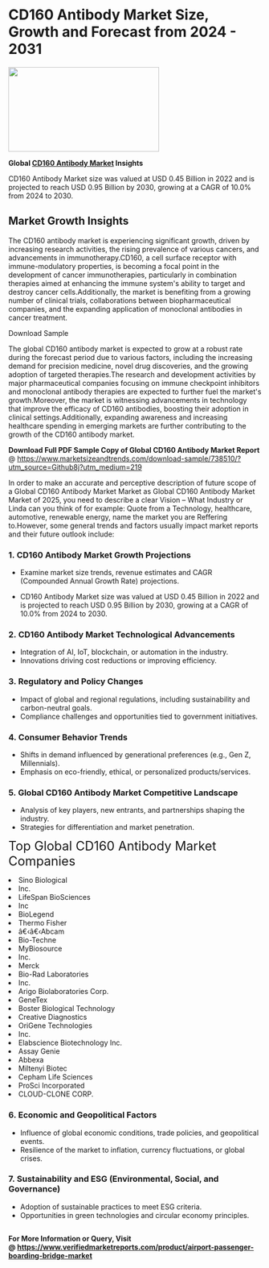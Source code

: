 <H1>CD160 Antibody Market Size, Growth and Forecast from 2024 - 2031</H1><img class="aligncenter size-medium wp-image-584254" src="https://thirdeyenews.in/wp-content/uploads/2024/09/Global-Market-Research-300x168.jpeg" alt="" width="300" height="168" /><p><strong>Global&nbsp;<a href="https://www.marketsizeandtrends.com/download-sample/738510/?utm_source=Github8j?utm_medium=219">CD160 Antibody Market</a> Insights</strong></p><p>CD160 Antibody Market size was valued at USD 0.45 Billion in 2022 and is projected to reach USD 0.95 Billion by 2030, growing at a CAGR of 10.0% from 2024 to 2030.</p><p><h2>Market Growth Insights</h2> <p>The CD160 antibody market is experiencing significant growth, driven by increasing research activities, the rising prevalence of various cancers, and advancements in immunotherapy.CD160, a cell surface receptor with immune-modulatory properties, is becoming a focal point in the development of cancer immunotherapies, particularly in combination therapies aimed at enhancing the immune system's ability to target and destroy cancer cells.Additionally, the market is benefiting from a growing number of clinical trials, collaborations between biopharmaceutical companies, and the expanding application of monoclonal antibodies in cancer treatment.</p> <p>Download Sample</p> <p>The global CD160 antibody market is expected to grow at a robust rate during the forecast period due to various factors, including the increasing demand for precision medicine, novel drug discoveries, and the growing adoption of targeted therapies.The research and development activities by major pharmaceutical companies focusing on immune checkpoint inhibitors and monoclonal antibody therapies are expected to further fuel the market's growth.Moreover, the market is witnessing advancements in technology that improve the efficacy of CD160 antibodies, boosting their adoption in clinical settings.Additionally, expanding awareness and increasing healthcare spending in emerging markets are further contributing to the growth of the CD160 antibody market.</p> <p></p><p><span class=""><strong>Download Full PDF Sample Copy of Global CD160 Antibody Market Report</strong> @ <a href="https://www.marketsizeandtrends.com/download-sample/738510/?utm_source=Github8j?utm_medium=219" target="_blank">https://www.marketsizeandtrends.com/download-sample/738510/?utm_source=Github8j?utm_medium=219</a></span></p><p>In order to make an accurate and perceptive description of future scope of a Global&nbsp;CD160 Antibody Market Market as Global&nbsp;CD160 Antibody Market Market of 2025, you need to describe a clear Vision &ndash; What Industry or Linda can you think of for example: Quote from a Technology, healthcare, automotive, renewable energy, name the market you are Reffering to.However, some general trends and factors usually impact market reports and their future outlook include:</p><h3>1.&nbsp;<strong>CD160 Antibody Market Growth Projections</strong></h3><ul><li>Examine market size trends, revenue estimates and CAGR (Compounded Annual Growth Rate) projections.</li><li><p>CD160 Antibody Market size was valued at USD 0.45 Billion in 2022 and is projected to reach USD 0.95 Billion by 2030, growing at a CAGR of 10.0% from 2024 to 2030.</p></li></ul><h3>2.&nbsp;<strong>CD160 Antibody Market Technological Advancements</strong></h3><ul><li>Integration of AI, IoT, blockchain, or automation in the industry.</li><li>Innovations driving cost reductions or improving efficiency.</li></ul><h3>3.&nbsp;<strong>Regulatory and Policy Changes</strong></h3><ul><li>Impact of global and regional regulations, including sustainability and carbon-neutral goals.</li><li>Compliance challenges and opportunities tied to government initiatives.</li></ul><h3>4.&nbsp;<strong>Consumer Behavior Trends</strong></h3><ul><li>Shifts in demand influenced by generational preferences (e.g., Gen Z, Millennials).</li><li>Emphasis on eco-friendly, ethical, or personalized products/services.</li></ul><h3>5.&nbsp;<strong>Global CD160 Antibody Market Competitive Landscape</strong></h3><ul><li>Analysis of key players, new entrants, and partnerships shaping the industry.</li><li>Strategies for differentiation and market penetration.</li></ul><p data-pm-slice="1 1 []"><span style="color: inherit; font-family: inherit; font-size: 25px;">Top Global CD160 Antibody Market Companies</span></p><div class="" data-test-id=""><p><li>Sino Biological</li><li> Inc.</li><li> LifeSpan BioSciences</li><li> Inc</li><li> BioLegend</li><li> Thermo Fisher</li><li> â€‹â€‹Abcam</li><li> Bio-Techne</li><li> MyBiosource</li><li> Inc.</li><li> Merck</li><li> Bio-Rad Laboratories</li><li> Inc.</li><li> Arigo Biolaboratories Corp.</li><li> GeneTex</li><li> Boster Biological Technology</li><li> Creative Diagnostics</li><li> OriGene Technologies</li><li> Inc.</li><li> Elabscience Biotechnology Inc.</li><li> Assay Genie</li><li> Abbexa</li><li> Miltenyi Biotec</li><li> Cepham Life Sciences</li><li> ProSci Incorporated</li><li> CLOUD-CLONE CORP.</li></p></div><h3>6.&nbsp;<strong>Economic and Geopolitical Factors</strong></h3><ul><li>Influence of global economic conditions, trade policies, and geopolitical events.</li><li>Resilience of the market to inflation, currency fluctuations, or global crises.</li></ul><h3>7.&nbsp;<strong>Sustainability and ESG (Environmental, Social, and Governance)</strong></h3><ul><li>Adoption of sustainable practices to meet ESG criteria.</li><li>Opportunities in green technologies and circular economy principles.</li></ul><h2><strong style="font-size: 14px;">For More Information or Query, Visit @&nbsp;</strong><a style="background-color: #ffffff; font-size: 14px;" href="https://www.marketsizeandtrends.com/report/cd160-antibody-market/" target="_blank">https://www.verifiedmarketreports.com/product/airport-passenger-boarding-bridge-market</a></h2>